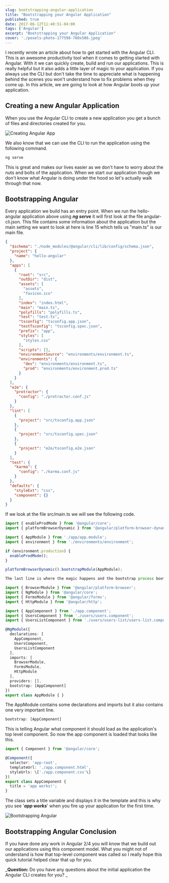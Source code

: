```yaml
---
slug: bootstrapping-angular-application
title: "Bootstrapping your Angular Application"
published: true
date: 2017-06-12T11:40:51-04:00
tags: ['Angular']
excerpt: "Bootstrapping your Angular Application"
cover: './pexels-photo-177598-760x506.jpeg'
---
```


I recently wrote an article about how to get started with the Angular CLI. This is an awesome productivity tool when it comes to getting started with Angular. With it we can quickly create, build and run our applications. This is really helpful but it also adds a little layer of magic to your application. If you always use the CLI but don't take the time to appreciate what is happening behind the scenes you won't understand how to fix problems when they come up. In this article, we are going to look at how Angular boots up your application. 

## Creating a new Angular Application

When you use the Angular CLI to create a new application you get a bunch of files and directories created for you.  

![Creating Angular App](./2017-06-05_10-10-56.png) 

We also know that we can use the CLI to run the application using the following command. 

```bash
ng serve
```

This is great and makes our lives easier as we don't have to worry about the nuts and bolts of the application. When we start our application though we don't know what Angular is doing under the hood so let's actually walk through that now. 

## Bootstrapping Angular

Every application we build has an entry point. When we run the hello-angular application above using **_ng serve_** it will first look at the file angular-cli.json. This file contains some information about the application but the main setting we want to look at here is line 15 which tells us "main.ts" is our main file.

```json
{
  "$schema": "./node_modules/@angular/cli/lib/config/schema.json",
  "project": {
    "name": "hello-angular"
  },
  "apps": [
    {
      "root": "src",
      "outDir": "dist",
      "assets": [
        "assets",
        "favicon.ico"
      ],
      "index": "index.html",
      "main": "main.ts",
      "polyfills": "polyfills.ts",
      "test": "test.ts",
      "tsconfig": "tsconfig.app.json",
      "testTsconfig": "tsconfig.spec.json",
      "prefix": "app",
      "styles": [
        "styles.css"
      ],
      "scripts": [],
      "environmentSource": "environments/environment.ts",
      "environments": {
        "dev": "environments/environment.ts",
        "prod": "environments/environment.prod.ts"
      }
    }
  ],
  "e2e": {
    "protractor": {
      "config": "./protractor.conf.js"
    }
  },
  "lint": [
    {
      "project": "src/tsconfig.app.json"
    },
    {
      "project": "src/tsconfig.spec.json"
    },
    {
      "project": "e2e/tsconfig.e2e.json"
    }
  ],
  "test": {
    "karma": {
      "config": "./karma.conf.js"
    }
  },
  "defaults": {
    "styleExt": "css",
    "component": {}
  }
}
```

If we look at the file src/main.ts we will see the following code. 

```typescript
import { enableProdMode } from '@angular/core';
import { platformBrowserDynamic } from '@angular/platform-browser-dynamic';

import { AppModule } from './app/app.module';
import { environment } from './environments/environment';

if (environment.production) {
  enableProdMode();
}

platformBrowserDynamic().bootstrapModule(AppModule);

The last line is where the magic happens and the bootstrap process boots an Angular module called AppModule. If you look under src/app you will see a file, app.module.ts and this is our AppModule that gets called. 

import { BrowserModule } from '@angular/platform-browser';
import { NgModule } from '@angular/core';
import { FormsModule } from '@angular/forms';
import { HttpModule } from '@angular/http';

import { AppComponent } from './app.component';
import { UsersComponent } from './users/users.component';
import { UsersListComponent } from './users/users-list/users-list.component';

@NgModule({
  declarations: [
    AppComponent,
    UsersComponent,
    UsersListComponent
  ],
  imports: [
    BrowserModule,
    FormsModule,
    HttpModule
  ],
  providers: [],
  bootstrap: [AppComponent]
})
export class AppModule { }
```

The AppModule contains some declarations and imports but it also contains one very important line. 

```typescript
bootstrap: [AppComponent]
```

This is telling Angular what component it should load as the application's top level component. So now the app component is loaded that looks like this. 

```typescript
import { Component } from '@angular/core';

@Component({
  selector: 'app-root',
  templateUrl: './app.component.html',
  styleUrls: \['./app.component.css'\]
})
export class AppComponent {
  title = 'app works!';
}
```

The class sets a title variable and displays it in the template and this is why you see '_**app works**_' when you fire up your application for the first time.  

![Bootstrapping Angular](./2017-06-12_11-40-00.png)

## Bootstrapping Angular Conclusion

If you have done any work in Angular 2/4 you will know that we build out our applications using this component model. What you might not of understand is how that top-level component was called so I really hope this quick tutorial helped clear that up for you.  

_**Question:** Do you have any questions about the initial application the Angular CLI creates for you? _